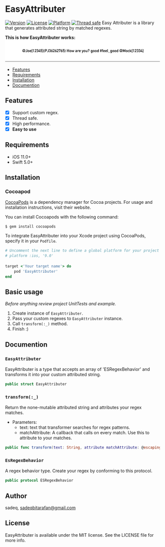 # EasyAttributer

[![Version](https://img.shields.io/cocoapods/v/EasyAttributer.svg?style=flat)](https://cocoapods.org/pods/EasyAttributer)
[![License](https://img.shields.io/cocoapods/l/EasyAttributer.svg?style=flat)](https://cocoapods.org/pods/EasyAttributer)
[![Platform](https://img.shields.io/cocoapods/p/EasyAttributer.svg?style=flat)](https://cocoapods.org/pods/EasyAttributer)
[![Thread safe](https://img.shields.io/badge/Thread%20safe-%20%3A-green)](https://cocoapods.org/pods/EasyAttributer)
Easy Attributer is a library that generates attributed string by matched regexes.

**This is how EasyAttributer works:**
![](https://github.com/sadeghgoo/EasyAttributer/blob/master/EasyAttributer_Introduction.gif)
- [Features](#features)
- [Requirements](#requirements)
- [Installation](#installation)
- [Documention](#documention)

## Features
- [x] Support custom regex.
- [x] Thread safe.
- [x] High performance.
- [x] **Easy to use**

## Requirements
- iOS 11.0+
- Swift 5.0+

## Installation
### Cocoapod
[CocoaPods](https://cocoapods.org) is a dependency manager for Cocoa projects. For usage and installation instructions, visit their website.

You can install Cocoapods with the following command:
```
$ gem install cocoapods
```
To integrate EasyAttributer into your Xcode project using CocoaPods, specify it in your `Podfile`.
```ruby
# Uncomment the next line to define a global platform for your project
# platform :ios, '9.0'

target <'Your target name'> do
    pod 'EasyAttributer'
end

```

## Basic usage
*Before anything review project UnitTests and example.*
1. Create instance of `EasyAttributer`.
2. Pass your custom regexes to `EasyAttributer` instance.
3. Call `transform(:_)` method.
4. Finish :)


## Documention 
### `EasyAttributer`
EasyAttributer is a type that accepts an array of 'ESRegexBehavior' and transforms it into your custom attributed string.
```swift
public struct EasyAttributer
```

### `transform(:_)`
Return the none-mutable attributed string and attributes your regex matches.
  - Parameters:
    - text: text that transformer searches for regex patterns.
    - matchAttribute: A callback that calls on every match. Use this to attribute to your matches.
```swift
public func transform(text: String, attribute matchAttribute: @escaping (ESTextResult) -> [NSAttributedString.Key : Any]) throws -> NSAttributedString?
```

### `EsRegexBehavior`
A regex behavior type. Create your regex by conforming to this protocol.
```swift
public protocol ESRegexBehavior
```

## Author

sadeq, sadeqbitarafan@gmail.com

## License

EasyAttributer is available under the MIT license. See the LICENSE file for more info.
